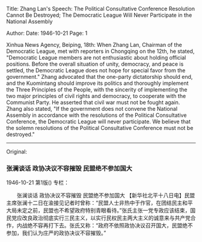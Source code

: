 Title: Zhang Lan's Speech: The Political Consultative Conference Resolution Cannot Be Destroyed; The Democratic League Will Never Participate in the National Assembly

Author:
Date: 1946-10-21
Page: 1

Xinhua News Agency, Beiping, 18th: When Zhang Lan, Chairman of the Democratic League, met with reporters in Chongqing on the 12th, he stated, "Democratic League members are not enthusiastic about holding official positions. Before the overall situation of unity, democracy, and peace is settled, the Democratic League does not hope for special favor from the government." Zhang advocated that the one-party dictatorship should end, and the Kuomintang should improve its politics and thoroughly implement the Three Principles of the People, with the sincerity of implementing the two major principles of civil rights and democracy, to cooperate with the Communist Party. He asserted that civil war must not be fought again. Zhang also stated, "If the government does not convene the National Assembly in accordance with the resolutions of the Political Consultative Conference, the Democratic League will never participate. We believe that the solemn resolutions of the Political Consultative Conference must not be destroyed."



<hr /> 

Original: 


### 张澜谈话  政协决议不容摧毁  民盟绝不参加国大

1946-10-21
第1版()
专栏：

　　张澜谈话
    政协决议不容摧毁
    民盟绝不参加国大
    【新华社北平十八日电】民盟主席张澜十二日在渝接见记者时曾称：“民盟人士非热中于作官，在团结民主和平大局未定之前，民盟也不希望政府特别青眼看待。”张氏主张一党专政应该结束，国民党应改良政治彻底实行三民主义，以实行民权民主两大主义的诚意来与共产党合作，内战绝不容再打下去。张氏又称：“政府不依照政协决议召开国大，民盟绝不参加，我们认为庄严的政协决议不容摧毁。”
